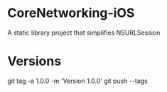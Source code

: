 # CoreNetworking-iOS

A static library project that simplifies NSURLSession

# Versions

git tag -a 1.0.0 -m 'Version 1.0.0'
git push --tags
